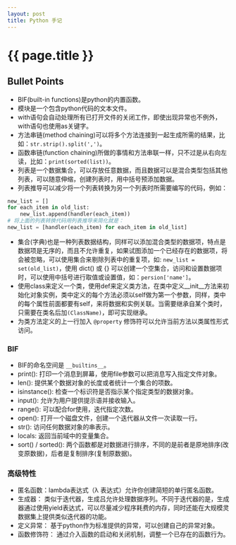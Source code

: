 ```yaml
---
layout: post
title: Python 手记
---
```


# {{ page.title }}

## Bullet Points
- BIF(built-in functions)是python的内置函数。
- 模块是一个包含python代码的文本文件。
- with语句会自动处理所有已打开文件的关闭工作，即使出现异常也不例外，with语句也使用as关键字。
- 方法串链(method chaining)可以将多个方法连接到一起生成所需的结果，比如：`str.strip().split(',')`。
- 函数串链(function chaining)所做的事情和方法串联一样，只不过是从右向左读，比如：`print(sorted(list))`。
- 列表是一个数据集合，可以存放任意数据，而且数据可以是混合类型包括其他列表，可以随意伸缩，创建列表时，用中括号预添加数据。
- 列表推导可以减少将一个列表转换为另一个列表时所需要编写的代码，例如：

```python
new_list = []
for each_item in old_list:
    new_list.append(handler(each_item))
# 将上面的列表转换代码用列表推导来简化就是： 
new_list = [handler(each_item) for each_item in old_list]
```
- 集合(字典)也是一种列表数据结构，同样可以添加混合类型的数据项，特点是数据项是无序的，而且不允许重复，如果试图添加一个已经存在的数据项，将会被忽略，可以使用集合来剔除列表中的重复项，如: `new_list = set(old_list)`，使用 dict() 或 {} 可以创建一个空集合，访问和设置数据项时，可以使用中括号进行取值或设置值，如：`persion['name']`。
- 使用class来定义一个类，使用def来定义类方法，在类中定义__init__方法来初始化对象实例，类中定义的每个方法必须以self做为第一个参数，同样，类中的每个属性前面都要有self，来将数据和实例关联。当需要继承自某个类时，只需要在类名后加`(ClassName)`，即可实现继承。
- 为类方法定义的上一行加入 `@property` 修饰符可以允许当前方法以类属性形式访问。

### BIF
- BIF的命名空间是 `__builtins__`。
- print(): 打印一个消息到屏幕，使用file参数可以把消息写入指定文件对象。
- len(): 提供某个数据对象的长度或者统计一个集合的项数。
- isinstance(): 检查一个标识符是否指示某个指定类型的数据对象。
- input(): 允许为用户提供提示语并接收输入。
- range(): 可以配合for使用，迭代指定次数。
- open(): 打开一个磁盘文件，创建一个迭代器从文件一次读取一行。
- str(): 访问任何数据对象的串表示。
- locals: 返回当前域中的变量集合。
- sort() / sorted(): 两个函数都是对数据进行排序，不同的是前者是原地排序(改变原数据)，后者是复制排序(复制原数据)。

### 高级特性
- 匿名函数：lambda表达式（λ 表达式）允许你创建简短的单行匿名函数。
- 生成器： 类似于迭代器，生成吕允许处理数据序列。不同于迭代器的是，生成器通过使用yield表达式，可以尽量减少程序耗费的内存，同时还能在大规模灵数据集上提供类似迭代器的功能。
- 定义异常： 基于python作为标准提供的异常，可以创建自己的异常对象。
- 函数修饰符： 通过介入函数的启动和关闭机制，调整一个已存在的函数行为。